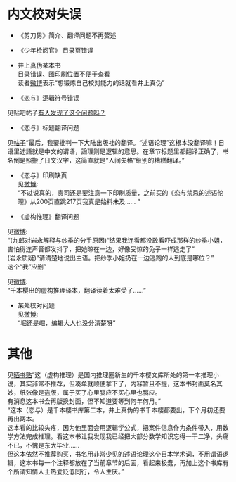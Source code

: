 内文校对失误
===

* 《剪刀男》简介、翻译问题不再赘述 <br>


* 《少年检阅官》 目录页错误 <br>


* 井上真伪某本书 <br>
目录错误、图印刷位置不便于查看 <br>
读者[微博](https://weibo.com/2716854971/If0IGvtyS)表示“想锻炼自己校对能力的话就看井上真伪” <br>


* 《恋与》逻辑符号错误 <br>

见贴吧帖子[有人发现了这个问题吗？](https://tieba.baidu.com/p/6760319664) <br>

* 《恋与》标题翻译问题 <br>

见[帖子](https://www.gcores.com/articles/125331)“最后，我要批判一下大陆出版社的翻译。“述语论理”这根本没翻译嘛！日语里述語就是中文的谓语，論理则是逻辑的意思。在章节标题里都翻译正确了，书名倒是照搬了日文汉字，这简直就是“人间失格”级别的糟糕翻译。” <br>

* 《恋与》印刷缺页 <br>
见[微博](https://weibo.com/1618729504/JeEAI6u9q): <br>
“不过说真的，贵司还是要注意一下印刷质量，之前买的《恋与禁忌的述语伦理》从200页直跳217页我真是始料未及…… ” <br>

* 《虚构推理》翻译问题 <br>

见[微博](https://weibo.com/2423535153/I4318jkm4): <br>
“(九郎对岩永解释与纱季的分手原因)“结果我连看都没敢看吓成那样的纱季小姐，害怕得连声音都发抖了，把她晾在一边，好像受惊的兔子一样逃走了” <br>
(岩永质疑)“请清楚地说出主语。把纱季小姐扔在一边逃跑的人到底是哪位？” <br>
这个“我”应删” <br>

见[微博](https://weibo.com/3904262870/Ipazeqce6): <br>
“千本樱出的虚构推理译本，翻译读着太难受了……” <br>

* 某处校对问题 <br>
见[微博](https://weibo.com/2784275211/Jd3qBcu5Z): <br>
“堀还是崛，编辑大人也没分清楚呀” <br>

其他 <br>
===

见[晒书贴](http://www.aixifan.com/a/ac10236889)“这（虚构推理）是国内推理圈新生的千本樱文库所处的第一本推理小说，其实非常不推荐，但凑单就顺便拿下了，内容暂且不提，这本书封面莫名其妙，纸张像是盗版，属于买了心里膈应不买心里也膈应。 <br>
有消息这本书会再版换封面，但不知道要等到何年何月。” <br>
“这本（恋与）是千本樱书库第二本，井上真伪的书千本樱都要出，下个月初还要再出两本。 <br>
这本看的比较头疼，因为他里面会用逻辑学公式，把案件信息作为条件带入，用数学方法完成推理。看这本书让我发现我已经把大部分数学知识忘得一干二净，头痛不已，不愧是东大毕业…… <br>
但这本依然不推荐购买，书名用非常少见的述语论理这个日本学术词，不用谓语逻辑，这本书每一个注释都放在了当前章节的后面，看起来极蠢，再加上这个书库有个所谓知情人士热爱贬低同行，令人生厌。” <br>

